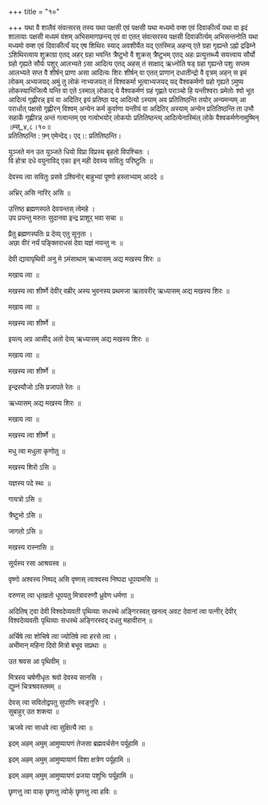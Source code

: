 +++
title = "१०"

+++
यथा वै शालैवं संवत्सरस् तस्य यथा पक्षसी एवं पक्षसी यथा मध्यमो वम्श एवं दिवाकीर्त्यं यथा वा इदं शालायाः पक्षसी मध्यमं वंशम् अभिसमागछन्त्य् एवं वा एतत् संवत्सरस्य पक्षसी दिवाकीर्त्यम् अभिसन्तनोति यथा मध्यमो वम्श एवं दिवाकीर्त्यं यद् एष शिथिरः स्याद् अवशीर्येत यद् एतस्मिन्न् अहन्य् एते ग्रहा गृह्यन्ते ऽह्नो द्रढिम्ने ऽशिथिरत्वाय शुक्राग्रा एतद् अहर् ग्रहा भवन्ति त्रैष्टुभो वै शुक्रस् त्रैष्टुभम् एतद् अहः प्रत्युत्तब्ध्यै सयत्त्वाय सौर्यो ग्रहो गृह्यते सौर्यः पशुर् आलभ्यते ऽसा आदित्य एतद् अहस् तं साक्षाद् ऋध्नोति षड् ग्रहा गृह्यन्ते पशुः सप्तम आलभ्यते सप्त वै शीर्षन् प्राणा असा आदित्यः शिरः शीर्षन् वा एतत् प्राणान् दधातीन्द्रो वै वृत्रम् अहन् स इमं लोकम् अभ्यजयद् अमुं तु लोकं नाभ्यजयत् तं विश्वकर्मा भूत्वाभ्यजयद् यद् वैश्वकर्मणो ग्रहो गृह्यते ऽमुष्य लोकस्याभिजित्यै यन्ति वा एते ऽस्माल् लोकाद् ये वैश्वकर्मणं ग्रहं गृह्णते पराञ्चो हि यन्तीश्वराः प्रमेतोः श्वो भूत आदित्यं गृह्णीरन्न् इयं वा अदितिर् इयं प्रतिष्ठा यद् आदित्यो ऽस्याम् अव प्रतितिष्ठन्ति तयोर् अन्यमन्यम् आ परार्धात् पक्षसो गृह्णीरन् विश्वम् अन्येन कर्म कुर्वाणा यन्तीयं वा अदितिर् अस्याम् अन्येन प्रतितिष्ठन्ति ता उभौ सहार्के गृह्णीरन्न् अन्तं गत्वान्तम् एव गत्वोभयोर् लोकयोः प्रतितिष्ठन्त्य् आदित्येनास्मिंल् लोके वैश्वकर्मणेनामुष्मिन् ॥म्स्_४,८।१०॥  
प्रतितिष्ठन्ति : फ़्न् एमेन्देद्। एद्।: प्रतितिष्ठन्ति।  
    
युञ्जते मन उत युञ्जते धियो विप्रा विप्रस्य बृहतो विपश्चितः ।  
वि होत्रा दधे वयुनाविद् एका इन् मही देवस्य सवितुः परिष्टुतिः ॥  
    
देवस्य त्वा सवितुः प्रसवे ऽश्विनोर् बाहुभ्यां पूष्णो हस्ताभ्याम् आददे ॥  
    
अभ्रिर् असि नारिर् असि ॥  
    
उत्तिष्ठ ब्रह्मणस्पते देवयन्तस् त्वेमहे ।  
उप प्रयन्तु मरुतः सुदानवा इन्द्र प्राशूर् भवा सचा ॥  
    
प्रैतु ब्रह्मणस्पतिः प्र देव्य् एतु सूनृता ।  
अछा वीरं नर्यं पङ्क्तिराधसं देवा यज्ञं नयन्तु नः ॥  
    
  
देवी द्यावापृथिवी अनु मे ऽमंसाथाम् ऋध्यासम् अद्य मखस्य शिरः ॥  
    
मखाय त्वा ॥  
    
मखस्य त्वा शीर्ष्णे देवीर् वम्रीर् अस्य भुवनस्य प्रथमजा ऋतावरीर् ऋध्यासम् अद्य मखस्य शिरः ॥  
    
मखाय त्वा ॥  
    
मखस्य त्वा शीर्ष्णे ॥  
    
इयत्य् अग्र आसीद् अतो देव्य् ऋध्यासम् अद्य मखस्य शिरः ॥  
    
मखाय त्वा ॥  
    
मखस्य त्वा शीर्ष्णे ॥  
    
इन्द्रस्यौजो ऽसि प्रजापते रेतः ॥  
    
ऋध्यासम् अद्य मखस्य शिरः ॥  
    
मखाय त्वा ॥  
    
मखस्य त्वा शीर्ष्णे ॥  
    
मधु त्वा मधुला कृणोतु ॥  
    
मखस्य शिरो ऽसि ॥  
    
यज्ञस्य पदे स्थः ॥  
    
गायत्रो ऽसि ॥  
    
त्रैष्टुभो ऽसि ॥  
    
जागतो ऽसि ॥  
    
मखस्य रास्नासि ॥  
    
सूर्यस्य रसा आश्रयस्व ॥  
    
वृष्णो अश्वस्य निष्पद् असि वृष्णस् त्वाश्वस्य निष्पदा धूपयामसि ॥  
    
वरुणस् त्वा धृतव्रतो धूपयतु मित्रावरुणौ ध्रुवेण धर्मणा ॥  
    
अदितिष् ट्वा देवी विश्वदेव्यवती पृथिव्याः सधस्थे अङ्गिरस्वत् खनत्व् अवट देवानां त्वा पत्नीर् देवीर् विश्वदेव्यवतीः पृथिव्याः सधस्थे अङ्गिरस्वद् दधतु महावीरान् ॥  
    
अर्चिषे त्वा शोचिषे त्वा ज्योतिषे त्वा हरसे त्वा ।  
अभीमान् महिना दिवो मित्रो बभूव सप्रथाः ॥  
    
उत श्रवस आ पृथिवीम् ॥  
    
मित्रस्य चर्षणीधृतः श्रवो देवस्य सानसि ।  
द्युम्नं चित्रश्रवस्तमम् ॥  
    
  
देवस् त्वा सवितोद्वपतु सुपाणिः स्वङ्गुरिः ।  
सुबाहुर् उत शक्त्या ॥  
    
ऋजवे त्वा साधवे त्वा सुक्षित्यै त्वा ॥  
    
इदम् अहम् अमुम् आमुष्यायणं तेजसा ब्रह्मवर्चसेन पर्यूहामि ॥  
    
इदम् अहम् अमुम् आमुष्यायाणं विशा क्षत्रेण पर्यूहामि ॥  
    
इदम् अहम् अमुम् आमुष्यायणं प्रजया पशुभिः पर्यूहामि ॥  
    
छृणत्तु त्वा वाक् छृणत्तु त्वोर्क् छृणत्तु त्वा हविः ॥  
    